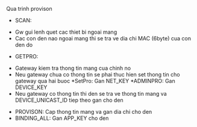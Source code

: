Qua trinh provison
- SCAN: 
 + Gw gui lenh quet cac thiet bi ngoai mang
 + Cac con den nao ngoai mang thi se tra ve dia chi MAC (6byte) cua con den do
- GETPRO:
 + Gateway kiem tra thong tin mang cua chinh no
 + Neu gateway chua co thong tin se phai thuc hien set thong tin cho gateway qua hai buoc
  *SetPro: Gan NET_KEY 
  *ADMINPRO: Gan DEVICE_KEY
 + Neu gateway co thong tin thi den se tra ve thong tin mang va DEVICE_UNICAST_ID tiep theo gan cho den
- PROVISON: Cap thong tin mang va gan dia chi cho den
- BINDING_ALL: Gan APP_KEY cho den


